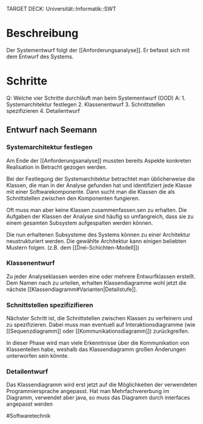 TARGET DECK: Universität::Informatik::SWT

# Beschreibung
Der Systementwurf folgt der [[Anforderungsanalyse]]. Er befasst sich mit dem Entwurf des Systems.

# Schritte
Q: Welche vier Schritte durchläuft man beim Systementwurf (OOD)
A: 1. Systemarchitektur festlegen
2. Klassenentwurf
3. Schnittstellen spezifizieren
4. Detailentwurf
<!--ID: 1645543054200-->






## Entwurf nach Seemann
### Systemarchitektur festlegen
Am Ende der [[Anforderungsanalyse]] mussten bereits Aspekte konkreten Realisation in Betracht gezogen werden.

Bei der Festlegung der Systemarchitektur betrachtet man üblicherweise die Klassen, die man in der Analyse gefunden hat und identifiziert jede Klasse mit einer Softwarekomponente.
Dann sucht man die Klassen die als Schnittstellen zwischen den Komponenten fungieren.

Oft muss man aber keine Klassen zusammenfassen.sen zu erhalten. Die Aufgaben der Klassen der Analyse sind häufig so umfangreich, dass sie zu einem gesamten Subsystem aufgespalten werden können.

Die nun erhaltenen Subsysteme des Systems können zu einer Architektur neustrukturiert werden. Die gewählte Architektur kann einigen beliebten Mustern folgen. (z.B. dem [[Drei-Schichten-Modell]])

### Klassenentwurf
Zu jeder Analyseklassen werden eine oder mehrere Entwurfklassen erstellt.
Dem Namen nach zu urteilen, erhalten Klassendiagramme wohl jetzt die nächste [[Klassendiagramm#Varianten|Detailstufe]]. 

### Schnittstellen spezifizifieren
Nächster Schritt ist, die Schnittstellen zwischen Klassen zu verfeinern und zu spezifizieren.
Dabei muss man eventuell auf Interaktionsdiagramme (wie [[Sequenzdiagramm]] oder [[Kommunikationsdiagramm]]) zurückgreifen.

In dieser Phase wird man viele Erkenntnisse über die Kommunikation von Klassenteilen habe, weshalb das Klassendiagramm großen Änderungen unterworfen sein könnte.

### Detailentwurf
Das Klassendiagramm wird erst jetzt auf die Möglichkeiten der verwendeten Programmiersprache angepasst. Hat man Mehrfachvererbung im Diagramm, verwendet aber java, so muss das Diagramm durch interfaces angepasst werden 



#Softwaretechnik 


